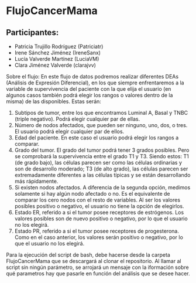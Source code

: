 # FlujoCancerMama
## Participantes:
* Patricia Trujillo Rodríguez (Patriciatr)
* Irene Sánchez Jiménez (IreneSanx)
* Lucía Valverde Martínez (LuciaVM)
* Clara Jiménez Valverde (clarajvv)

Sobre el flujo:
En este flujo de datos podremos realizar diferentes DEAs (Análisis de Expresión Diferencial), en los que siempre enfrentaremos a la variable de supervivencia del paciente con la que elija el usuario (en algunos casos también podrá elegir los rangos o valores dentro de la misma) de las disponibles. Estas serán:
1. Subtipos de tumor, entre los que encontramos Luminal A, Basal y TNBC (triple negativo). Podrá elegir cualquier par de ellas.
2. Número de nodos afectados, que pueden ser ninguno, uno, dos, o tres. El usuario podrá elegir cualquier par de ellos.
3. Edad del paciente. En este caso el usuario podrá elegir los rangos a comparar.
4. Grado del tumor. El grado del tumor podrá tener 3 grados posibles. Pero se comprobará la supervivencia entre el grado T1 y T3. Siendo estos: T1 (de grado bajo), las células parecen ser como las células ordinarias y son de desarrollo moderado; T3 (de alto grado), las células parecen ser extremadamente diferentes a las células típicas y se están desarrollando más rápidamente.
5. Si existen nodos afectados. A diferencia de la segunda opción, medimos solamente si hay algún nodo afectado o no. Es el equivalente de comparar los cero nodos con el resto de variables. Al ser los valores posibles positivo o negativo, el usuario no tiene la opción de elegirlos.
6. Estado ER, referido a si el tumor posee receptores de estrógenos. Los valores posibles son de nuevo positivo o negativo, por lo que el usuario no los elegirá.
7. Estado PR, referido a si el tumor posee receptores de progesterona. Como en el caso anterior, los valores serán positivo o negativo, por lo que el usuario no los elegirá.

Para la ejecución del script de bash, debe hacerse desde la carpeta FlujoCancerMama que se descargará al clonar el repositorio. Al llamar al script sin ningún parámetro, se arrojará un mensaje con la iformación sobre qué parametros hay que pasarle en función del análisis que se desee hacer. 
